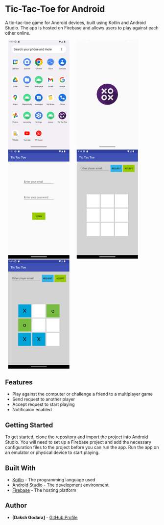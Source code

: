 # Tic-Tac-Toe for Android

A tic-tac-toe game for Android devices, built using Kotlin and Android Studio. The app is hosted on Firebase and allows users to play against each other online.

<p>
<img src="https://github.com/dakshgodara2001/Tic-Tac-Toe-G/blob/main/images/Screenshot_20230107_211917.png" width="200" style="margin: 0 10px;">
 <img src="https://github.com/dakshgodara2001/Tic-Tac-Toe-G/blob/main/images/Screenshot_20230108_010138.png" width="200" style="margin: 0 10px;">
 <img src="https://github.com/dakshgodara2001/Tic-Tac-Toe-G/blob/main/images/Screenshot_20230108_010155.png" width="200" style="margin: 0 10px;">
 <img src="https://github.com/dakshgodara2001/Tic-Tac-Toe-G/blob/main/images/Screenshot_20230107_211957.png" width="200" style="margin: 0 10px;">
 <img src="https://github.com/dakshgodara2001/Tic-Tac-Toe-G/blob/main/images/Screenshot_202300107_211957.png" width="200" style="margin: 0 10px;">
</p>

## Features

- Play against the computer or challenge a friend to a multiplayer game
- Send request to another player
- Accept request to start playing
- Notificaion enabled

## Getting Started

To get started, clone the repository and import the project into Android Studio. You will need to set up a Firebase project and add the necessary configuration files to the project before you can run the app. Run the app on an emulator or physical device to start playing.


## Built With

- [Kotlin](https://kotlinlang.org/) - The programming language used
- [Android Studio](https://developer.android.com/studio) - The development environment
- [Firebase](https://firebase.google.com/) - The hosting platform

## Author

* **[Daksh Godara]** - [GitHub Profile](https://github.com/dakshgodara2001)
